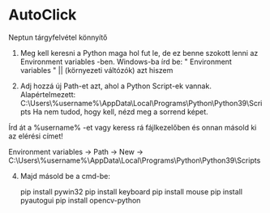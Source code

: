 # AutoClick
Neptun tárgyfelvétel könnyítő


1. Meg kell keresni a Python maga hol fut le, de ez benne szokott lenni az Environment variables -ben. Windows-ba írd be: " Environment variables " || (környezeti váltózók) azt hiszem

2. Adj hozzá új Path-et azt, ahol a Python Script-ek vannak. Alapértelmezett: C:\Users\\%username%\AppData\Local\Programs\Python\Python39\Scripts
Ha nem tudod, hogy kell, nézd meg a sorrend képet.

Írd át a %username% -et vagy keress rá fájlkezelőben és onnan másold ki az elérési címet!

Environment variables -> Path -> New -> C:\Users\\%username%\AppData\Local\Programs\Python\Python39\Scripts

4. Majd másold be a cmd-be:

	pip install pywin32
	pip install keyboard
	pip install mouse
	pip install pyautogui
	pip install opencv-python
